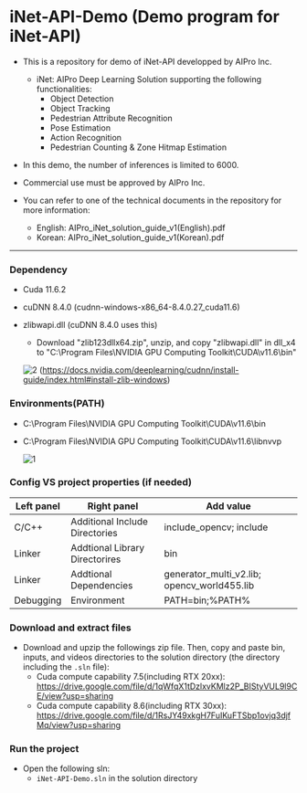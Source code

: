 # iNet-API-Demo (Demo program for iNet-API)

- This is a repository for demo of iNet-API developped by AIPro Inc.
  + iNet: AIPro Deep Learning Solution supporting the following functionalities:
     - Object Detection
     - Object Tracking
     - Pedestrian Attribute Recognition
     - Pose Estimation
     - Action Recognition
     - Pedestrian Counting & Zone Hitmap Estimation

- In this demo, the number of inferences is limited to 6000.
- Commercial use must be approved by AIPro Inc.
- You can refer to one of the technical documents in the repository for more information:
  + English: AIPro_iNet_solution_guide_v1(English).pdf
  + Korean: AIPro_iNet_solution_guide_v1(Korean).pdf
  
------------------

### **Dependency**

- Cuda 11.6.2
- cuDNN 8.4.0 (cudnn-windows-x86_64-8.4.0.27_cuda11.6)
- zlibwapi.dll (cuDNN 8.4.0 uses this)
  - Download "zlib123dllx64.zip", unzip, and copy "zlibwapi.dll" in dll_x4 to "C:\Program Files\NVIDIA GPU Computing Toolkit\CUDA\v11.6\bin"

   ![2](https://user-images.githubusercontent.com/35882715/168030331-0e727e1a-ee6a-4fe7-94d9-065334233622.jpg)
    (https://docs.nvidia.com/deeplearning/cudnn/install-guide/index.html#install-zlib-windows)

### **Environments(PATH)**

- C:\Program Files\NVIDIA GPU Computing Toolkit\CUDA\v11.6\bin
- C:\Program Files\NVIDIA GPU Computing Toolkit\CUDA\v11.6\libnvvp

     ![1](https://user-images.githubusercontent.com/35882715/168030273-6135cc5a-8a1d-4bda-baaf-6f11b7d8e5a7.jpg)


### **Config VS project properties (if needed)**

| Left panel | Right panel                    | Add value                                                                                                  |
| ---------- | ------------------------------ | ---------------------------------------------------------------------------------------------------------- |
| C/C++      | Additional Include Directories | include_opencv; include                                                          |
| Linker     | Addtional Library Directorires | bin
| Linker     | Addtional Dependencies         | generator_multi_v2.lib; opencv_world455.lib
| Debugging  | Environment                    | PATH=bin;%PATH%

### **Download and extract files**
- Download and upzip the followings zip file. Then, copy and paste bin, inputs, and videos directories to the solution directory (the directory including the `.sln` file):
  + Cuda compute capability 7.5(including RTX 20xx): https://drive.google.com/file/d/1qWfqX1tDzlxvKMlz2P_BIStyVUL9l9CE/view?usp=sharing
  + Cuda compute capability 8.6(including RTX 30xx): https://drive.google.com/file/d/1RsJY49xkgH7FuIKuFTSbp1ovjq3djfMq/view?usp=sharing

### **Run the project**

- Open the following sln:
  + `iNet-API-Demo.sln` in the solution directory
